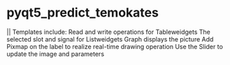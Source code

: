 # pyqt5_predict_temokates
|| Templates include:
Read and write operations for Tableweidgets
The selected slot and signal for Listweidgets
Graph displays the picture
Add Pixmap on the label to realize real-time drawing operation
Use the Slider to update the image and parameters
